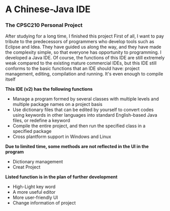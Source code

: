 # A Chinese-Java IDE 

### The CPSC210 Personal Project 

After studying for a long time, I finished this project
First of all, I want to pay tribute to the predecessors of programmers who develop tools such as Eclipse and Idea. They have guided us along the way, and they have made the complexity simple, so that everyone has opportunity to programming.
I developed a Java IDE. Of course, the functions of this IDE are still extremely weak compared to the existing mature commercial IDEs, but this IDE still conforms to the basic functions that an IDE should have: project management, editing, compilation and running. It's even enough to compile itself


**This IDE (v2) has the following functions**
- Manage a program formed by several classes with multiple levels and multiple package names on a project basis
- Use dictionary files that can be edited by yourself to convert codes using keywords in other languages into standard English-based Java files, or redefine a keyword
- Compile the entire project, and then run the specified class in a specified package
- Cross plantform support in Windows and Linux

**Due to limited time, some methods are not reflected in the UI in the program**
- Dictionary management
- Creat Project

**Listed function is in the plan of further development**
- High-Light key word
- A more useful editor
- More user-friendly UI
- Change information of project



